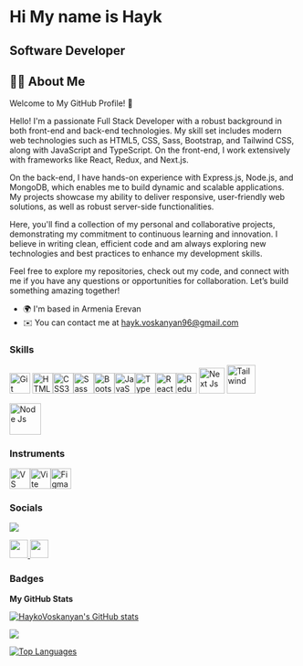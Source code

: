 Hi My name is Hayk
==================================================================
Software Developer
------------------
👨‍💻 About Me
-----------------
Welcome to My GitHub Profile! 🚀

Hello! I'm a passionate Full Stack Developer with a robust background in both front-end and back-end technologies. My skill set includes modern web technologies such as HTML5, CSS, Sass, Bootstrap, and Tailwind CSS, along with JavaScript and TypeScript. On the front-end, I work extensively with frameworks like React, Redux, and Next.js.

On the back-end, I have hands-on experience with Express.js, Node.js, and MongoDB, which enables me to build dynamic and scalable applications. My projects showcase my ability to deliver responsive, user-friendly web solutions, as well as robust server-side functionalities.

Here, you'll find a collection of my personal and collaborative projects, demonstrating my commitment to continuous learning and innovation. I believe in writing clean, efficient code and am always exploring new technologies and best practices to enhance my development skills.

Feel free to explore my repositories, check out my code, and connect with me if you have any questions or opportunities for collaboration. Let’s build something amazing together!

* 🌍  I'm based in Armenia Erevan
* ✉️  You can contact me at [hayk.voskanyan96@gmail.com](mailto:hayk.voskanyan96@gmail.com)



### Skills


<p align="left">
  <a href="https://git-scm.com/" target="_blank" rel="noreferrer"><img src="https://raw.githubusercontent.com/danielcranney/readme-generator/main/public/icons/skills/git-colored.svg" width="36" height="36" alt="Git" /></a>
<a href="https://developer.mozilla.org/en-US/docs/Glossary/HTML5" target="_blank" rel="noreferrer"><img src="https://raw.githubusercontent.com/danielcranney/readme-generator/main/public/icons/skills/html5-colored.svg" width="36" height="36" alt="HTML5" /></a><a href="https://www.w3.org/TR/CSS/#css" target="_blank" rel="noreferrer"><img src="https://raw.githubusercontent.com/danielcranney/readme-generator/main/public/icons/skills/css3-colored.svg" width="36" height="36" alt="CSS3" /></a><a href="https://sass-lang.com/" target="_blank" rel="noreferrer"><img src="https://raw.githubusercontent.com/danielcranney/readme-generator/main/public/icons/skills/sass-colored.svg" width="36" height="36" alt="Sass" /></a><a href="https://getbootstrap.com/" target="_blank" rel="noreferrer"><img src="https://raw.githubusercontent.com/danielcranney/readme-generator/main/public/icons/skills/bootstrap-colored.svg" width="36" height="36" alt="Bootstrap" /></a><a href="https://developer.mozilla.org/en-US/docs/Web/JavaScript" target="_blank" rel="noreferrer"><img src="https://raw.githubusercontent.com/danielcranney/readme-generator/main/public/icons/skills/javascript-colored.svg" width="36" height="36" alt="JavaScript" /></a><a href="https://www.typescriptlang.org/" target="_blank" rel="noreferrer"><img src="https://raw.githubusercontent.com/danielcranney/readme-generator/main/public/icons/skills/typescript-colored.svg" width="36" height="36" alt="TypeScript" /></a><a href="https://reactjs.org/" target="_blank" rel="noreferrer"><img src="https://raw.githubusercontent.com/danielcranney/readme-generator/main/public/icons/skills/react-colored.svg" width="36" height="36" alt="React" /></a><a href="https://redux.js.org/" target="_blank" rel="noreferrer"><img src="https://raw.githubusercontent.com/danielcranney/readme-generator/main/public/icons/skills/redux-colored.svg" width="36" height="36" alt="Redux" /></a> <a https://nextjs.org/" target="_blank" rel="noreferrer"><img src="https://static-00.iconduck.com/assets.00/nextjs-icon-512x309-yynfidez.png" width="45" height="45" alt="Next Js" /></a> <a  target="_blank" rel="noreferrer"><img src="https://cdn.worldvectorlogo.com/logos/tailwind-css-1.svg" width="50" height="50" alt="Tailwind" /></a></p><a  target="_blank" rel="noreferrer"><img src="https://www.svgrepo.com/show/376337/node-js.svg" width="55" height="55" alt="Node Js" /></a>
</p>





### Instruments

<p align="left">
<a href="https://code.visualstudio.com/" target="_blank" rel="noreferrer"><img src="https://raw.githubusercontent.com/danielcranney/readme-generator/main/public/icons/skills/visualstudiocode.svg" width="36" height="36" alt="VS Code" /></a><a href="https://vitejs.dev/" target="_blank" rel="noreferrer"><img src="https://raw.githubusercontent.com/danielcranney/readme-generator/main/public/icons/skills/vite-colored.svg" width="36" height="36" alt="Vite" /></a><a href="https://www.figma.com/" target="_blank" rel="noreferrer"><img src="https://raw.githubusercontent.com/danielcranney/readme-generator/main/public/icons/skills/figma-colored.svg" width="36" height="36" alt="Figma" /></a>
</p>

### Socials

<a href="https://www.github.com/HaykoVoskanyan" target="_blank" rel="noreferrer"><img
src="https://img.shields.io/github/followers/HaykoVoskanyan?logo=github&style=for-the-badge&color=0891b2&labelColor=000000" /></a>

<p align="left"> <a href="https://www.github.com/HaykoVoskanyan" target="_blank" rel="noreferrer"> <picture> <source media="(prefers-color-scheme: dark)" srcset="https://raw.githubusercontent.com/danielcranney/readme-generator/main/public/icons/socials/github-dark.svg" /> <source media="(prefers-color-scheme: light)" srcset="https://raw.githubusercontent.com/danielcranney/readme-generator/main/public/icons/socials/github.svg" /> <img src="https://raw.githubusercontent.com/danielcranney/readme-generator/main/public/icons/socials/github.svg" width="32" height="32" /> </picture> </a> <a href="https://www.linkedin.com/in/hayk-voskanyan-react/" target="_blank" rel="noreferrer"> <picture> <source media="(prefers-color-scheme: dark)" srcset="https://raw.githubusercontent.com/danielcranney/readme-generator/main/public/icons/socials/linkedin-dark.svg" /> <source media="(prefers-color-scheme: light)" srcset="https://raw.githubusercontent.com/danielcranney/readme-generator/main/public/icons/socials/linkedin.svg" /> <img src="https://raw.githubusercontent.com/danielcranney/readme-generator/main/public/icons/socials/linkedin.svg" width="32" height="32" /> </picture> </a></p>

### Badges

<b>My GitHub Stats</b>

<a href="http://www.github.com/HaykoVoskanyan"><img src="https://github-readme-stats.vercel.app/api?username=HaykoVoskanyan&show_icons=true&hide=&count_private=true&title_color=0891b2&text_color=ffffff&icon_color=0891b2&bg_color=000000&hide_border=true&show_icons=true" alt="HaykoVoskanyan's GitHub stats" /></a>

<a href="http://www.github.com/HaykoVoskanyan"><img src="https://github-readme-streak-stats.herokuapp.com/?user=HaykoVoskanyan&stroke=ffffff&background=000000&ring=0891b2&fire=0891b2&currStreakNum=ffffff&currStreakLabel=0891b2&sideNums=ffffff&sideLabels=ffffff&dates=ffffff&hide_border=true" /></a>

<a href="https://github.com/HaykoVoskanyan" align="left"><img src="https://github-readme-stats.vercel.app/api/top-langs/?username=HaykoVoskanyan&langs_count=10&title_color=0891b2&text_color=ffffff&icon_color=0891b2&bg_color=000000&hide_border=true&locale=en&custom_title=Top%20%Languages" alt="Top Languages" /></a>
